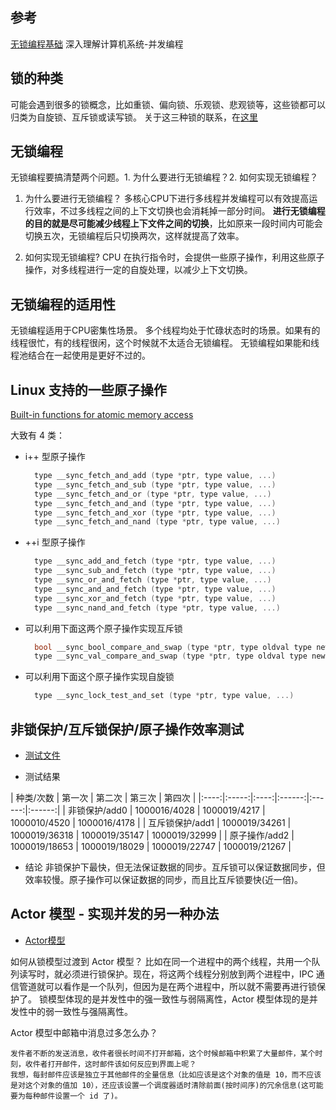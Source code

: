 
## 参考
[无锁编程基础](https://www.jianshu.com/p/88b5138ec027)
深入理解计算机系统-并发编程

## 锁的种类

可能会遇到很多的锁概念，比如重锁、偏向锁、乐观锁、悲观锁等，这些锁都可以归类为自旋锁、互斥锁或读写锁。
关于这三种锁的联系，在[这里](只有三种锁.md)

## 无锁编程

无锁编程要搞清楚两个问题。1. 为什么要进行无锁编程？2. 如何实现无锁编程？

1. 为什么要进行无锁编程？
    多核心CPU下进行多线程并发编程可以有效提高运行效率，不过多线程之间的上下文切换也会消耗掉一部分时间。
    **进行无锁编程的目的就是尽可能减少线程上下文件之间的切换**，比如原来一段时间内可能会切换五次，无锁编程后只切换两次，这样就提高了效率。

2. 如何实现无锁编程?
    CPU 在执行指令时，会提供一些原子操作，利用这些原子操作，对多线程进行一定的自旋处理，以减少上下文切换。

## 无锁编程的适用性

无锁编程适用于CPU密集性场景。
多个线程均处于忙碌状态时的场景。如果有的线程很忙，有的线程很闲，这个时候就不太适合无锁编程。
无锁编程如果能和线程池结合在一起使用是更好不过的。

## Linux 支持的一些原子操作

[Built-in functions for atomic memory access](https://gcc.gnu.org/onlinedocs/gcc-4.1.0/gcc/Atomic-Builtins.html)

大致有 4 类：

- i++ 型原子操作
  ```c
    type __sync_fetch_and_add (type *ptr, type value, ...)
    type __sync_fetch_and_sub (type *ptr, type value, ...)
    type __sync_fetch_and_or (type *ptr, type value, ...)
    type __sync_fetch_and_and (type *ptr, type value, ...)
    type __sync_fetch_and_xor (type *ptr, type value, ...)
    type __sync_fetch_and_nand (type *ptr, type value, ...)
    ```

- ++i 型原子操作
  ```c
    type __sync_add_and_fetch (type *ptr, type value, ...)
    type __sync_sub_and_fetch (type *ptr, type value, ...)
    type __sync_or_and_fetch (type *ptr, type value, ...)
    type __sync_and_and_fetch (type *ptr, type value, ...)
    type __sync_xor_and_fetch (type *ptr, type value, ...)
    type __sync_nand_and_fetch (type *ptr, type value, ...)
  ```

- 可以利用下面这两个原子操作实现互斥锁
  ```c
    bool __sync_bool_compare_and_swap (type *ptr, type oldval type newval, ...)
    type __sync_val_compare_and_swap (type *ptr, type oldval type newval, ...)
  ```

- 可以利用下面这个原子操作实现自旋锁
  ```c
    type __sync_lock_test_and_set (type *ptr, type value, ...)
  ```
  
## 非锁保护/互斥锁保护/原子操作效率测试

- [测试文件](etest.cpp)

- 测试结果

|  种类/次数 | 第一次 | 第二次 | 第三次 | 第四次 |
|:----:|:-----:|:----:|:------:|:------:|:------:|
| 非锁保护/add0 | 1000016/4028  | 1000019/4217  | 1000010/4520  | 1000016/4178  |
| 互斥锁保护/add1 | 1000019/34261 | 1000019/36318 | 1000019/35147 | 1000019/32999 |
| 原子操作/add2 | 1000019/18653 | 1000019/18029 | 1000019/22747 | 1000019/21267 |

- 结论
    非锁保护下最快，但无法保证数据的同步。互斥锁可以保证数据同步，但效率较慢。原子操作可以保证数据的同步，而且比互斥锁要快(近一倍)。
    

## Actor 模型 - 实现并发的另一种办法

- [Actor模型](https://www.jianshu.com/p/d803e2a7de8e)

如何从锁模型过渡到 Actor 模型？
    比如在同一个进程中的两个线程，共用一个队列读写时，就必须进行锁保护。现在，将这两个线程分别放到两个进程中，IPC 通信管道就可以看作是一个队列，但因为是在两个进程中，所以就不需要再进行锁保护了。
    锁模型体现的是并发性中的强一致性与弱隔离性，Actor 模型体现的是并发性中的弱一致性与强隔离性。


Actor 模型中邮箱中消息过多怎么办？
    
    发件者不断的发送消息，收件者很长时间不打开邮箱，这个时候邮箱中积累了大量邮件，某个时刻，收件者打开邮件，这时邮件该如何反应到界面上呢？
    我想，每封邮件应该是独立于其他邮件的全量信息（比如应该是这个对象的值是 10，而不应该是对这个对象的值加 10），还应该设置一个调度器适时清除前面(按时间序)的冗余信息(这可能要为每种邮件设置一个 id 了)。
    
